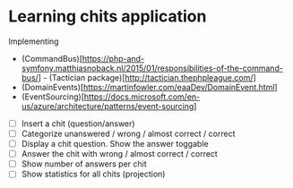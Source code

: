 Learning chits application
==============

Implementing
- (CommandBus)[https://php-and-symfony.matthiasnoback.nl/2015/01/responsibilities-of-the-command-bus/] - (Tactician package)[http://tactician.thephpleague.com/]
- (DomainEvents)[https://martinfowler.com/eaaDev/DomainEvent.html]
- (EventSourcing)[https://docs.microsoft.com/en-us/azure/architecture/patterns/event-sourcing]

- [ ] Insert a chit (question/answer)
- [ ] Categorize unanswered / wrong / almost correct / correct
- [ ] Display a chit question. Show the answer toggable
- [ ] Answer the chit with wrong / almost correct / correct
- [ ] Show number of answers per chit
- [ ] Show statistics for all chits (projection)